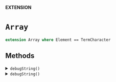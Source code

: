 **EXTENSION**

# `Array`
```swift
extension Array where Element == TermCharacter
```

## Methods
<details><summary markdown="span"><code>debugString()</code></summary>

```swift
public func debugString() -> String
```

</details>

<details><summary markdown="span"><code>debugString()</code></summary>

```swift
public func debugString() -> String
```

</details>